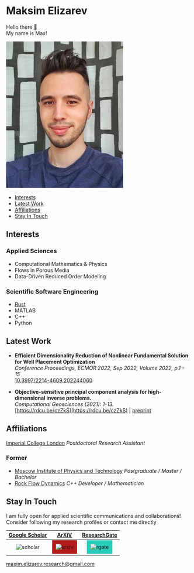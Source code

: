 # Maksim Elizarev

Hello there 👋\
My name is Max!

![myself](https://github.com/djmaxus/djmaxus.github.io/raw/master/SciPageGitHub.jpeg)

- [Interests](#interests)
- [Latest Work](#latest-work)
- [Affiliations](#affiliations)
- [Stay In Touch](#stay-in-touch)

## Interests

### Applied Sciences

- Computational Mathematics & Physics
- Flows in Porous Media
- Data-Driven Reduced Order Modeling

### Scientific Software Engineering

- [Rust](https://crates.io/users/djmaxus)
- MATLAB
- C++
- Python

## Latest Work

- **Efficient Dimensionality Reduction of Nonlinear Fundamental Solution for Well Placement Optimization**\
  _Conference Proceedings, ECMOR 2022, Sep 2022, Volume 2022, p.1 - 15_\
  [10.3997/2214-4609.202244060](https://doi.org/10.3997/2214-4609.202244060)

- **Objective-sensitive principal component analysis for high-dimensional inverse problems.**\
  _Computational Geosciences (2021): 1-13._\
  [https://rdcu.be/czZkS](https://rdcu.be/czZkS) | [preprint](https://arxiv.org/abs/2006.04527)

## Affiliations

[Imperial College London](https://www.imperial.ac.uk/subsurface-co2/) _Postdoctoral Research Assistant_

### Former

- [Moscow Institute of Physics and Technology](https://mipt.ru/english/)
  _Postgraduate / Master / Bachelor_
- [Rock Flow Dynamics](https://rfdyn.com/)
  _C++ Developer / Mathematician_

## Stay In Touch

I am fully open for applied scientific communications and collaborations!
Consider following my research profiles or contact me directly

|                                       [Google Scholar][ref:scholar]                                       |                                                                           [ArXiV][ref:arxiv]                                                                            |                                                                      [ResearchGate][ref:rgate]                                                                       |
| :-------------------------------------------------------------------------------------------------------: | :---------------------------------------------------------------------------------------------------------------------------------------------------------------------: | :------------------------------------------------------------------------------------------------------------------------------------------------------------------: |
| <img src="https://scholar.google.com/citations/images/avatar_scholar_256.png" alt="scholar" width="128"/> | <img src="https://static.arxiv.org/static/browse/0.3.4/images/arxiv-logo-one-color-white.svg" alt="arxiv" width="128" style="background-color:#b31b1b; padding:10px;"/> | <img src="https://c5.rgstatic.net/m/433110575315790/images/template/brand-header-logo.svg" alt="rgate" width="128" style="background-color:#28ccbb; padding:10px;"/> |

[maxim.elizarev.research@gmail.com](mailto:maxim.elizarev.research@gmail.com)

[ref:scholar]: https://scholar.google.com/citations?user=qt24IhcAAAAJ
[ref:arxiv]: http://arxiv.org/a/elizarev_m_1
[ref:rgate]: https://www.researchgate.net/profile/Maksim_Elizarev

<!-- [pic:scholar]: https://scholar.google.com/citations/images/avatar_scholar_256.png -->
<!-- [pic:arxiv]: https://static.arxiv.org/static/browse/0.3.2.8/images/icons/smileybones-pixel.png -->
<!-- [pic:rgate]: https://c5.rgstatic.net/m/433110575315790/images/template/brand-header-logo.svg -->
<!-- https://static.arxiv.org/static/browse/0.3.4/images/arxiv-logo-one-color-white.svg -->
